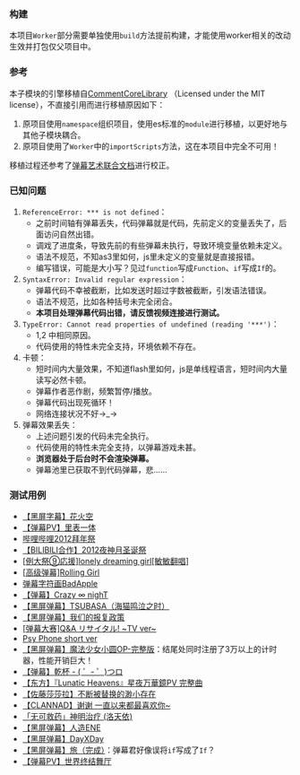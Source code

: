 ### 构建
本项目`Worker`部分需要单独使用`build`方法提前构建，才能使用worker相关的改动生效并打包仅父项目中。

### 参考
本子模块的引擎移植自[CommentCoreLibrary](https://github.com/jabbany/CommentCoreLibrary/) （Licensed under the MIT license），不直接引用而进行移植原因如下：
1. 原项目使用`namespace`组织项目，使用es标准的`module`进行移植，以更好地与其他子模块耦合。
2. 原项目使用了`Worker`中的`importScripts`方法，这在本项目中完全不可用！

移植过程还参考了[弹幕艺术联合文档](http://biliscript-syndicate.github.io/reference.html)进行校正。

### 已知问题
1. `ReferenceError: *** is not defined`：
   - 之前时间轴有弹幕丢失，代码弹幕就是代码，先前定义的变量丢失了，后面访问自然出错。
   - 调戏了进度条，导致先前的有些弹幕未执行，导致环境变量依赖未定义。
   - 语法不规范，不知as3里如何，js里未定义的变量就是直接报错。
   - 编写错误，可能是大小写？见过`function`写成`Function`、`if`写成`If`的。
2. `SyntaxError: Invalid regular expression`：
   - 弹幕代码不幸被截断，比如发送时超过字数被截断，引发语法错误。
   - 语法不规范，比如各种括号未完全闭合。
   - **本项目处理弹幕代码出错，请反馈视频连接进行测试。**
3. `TypeError: Cannot read properties of undefined (reading '***')`：
   - 1,2 中相同原因。
   - 代码使用的特性未完全支持，环境依赖不存在。
4. 卡顿：
   - 短时间内大量效果，不知道flash里如何，js是单线程语言，短时间内大量读写必然卡顿。
   - 弹幕作者恶作剧，频繁暂停/播放。
   - 弹幕代码出现死循环！
   - 网络连接状况不好→_→
5. 弹幕效果丢失：
   - 上述问题引发的代码未完全执行。
   - 代码使用的特性未完全支持，以弹幕游戏未甚。
   - **浏览器处于后台时不会渲染弹幕。**
   - 弹幕池里已获取不到代码弹幕，悲……

### 测试用例
- [【黑屏字幕】花火空](https://www.bilibili.com/video/av71938)
- [【弹幕PV】里表一体](https://www.bilibili.com/video/av201763)
- [哔哩哔哩2012拜年祭](https://www.bilibili.com/video/av203614)
- [【BILIBILI合作】2012夜神月圣诞祭](https://www.bilibili.com/video/av222938)
- [[例大祭⑨応援]lonely dreaming girl[敏敏翻唱]](https://www.bilibili.com/video/av280613)
- [[高级弹幕]Rolling Girl](https://www.bilibili.com/video/av379138)
- [弹幕字符画BadApple](https://www.bilibili.com/video/av383598)
- [【弹幕】Crazy ∞ nighT](https://www.bilibili.com/video/av392859)
- [【黑屏弹幕】TSUBASA（海猫鸣泣之时）](https://www.bilibili.com/video/av393948?p=2)
- [【黑屏弹幕】我们的报复政策](https://www.bilibili.com/video/av397395)
- [[弹幕大赛]Q&A リサイタル! ~TV ver~](https://www.bilibili.com/video/av399127)
- [Psy Phone short ver](https://www.bilibili.com/video/av402034)
- [【黑屏弹幕】魔法少女小圆OP-完整版](https://www.bilibili.com/video/av409835)：结尾处同时注册了3万以上的计时器，性能开销巨大！
- [【弹幕】乾杯 - ( ゜- ゜)つロ](https://www.bilibili.com/video/av411358)
- [【东方】『Lunatic Heavens』星夜万華鏡PV 完整曲](https://www.bilibili.com/video/av464038)
- [【佐藤莎莎拉】不断被替换的渺小存在](https://www.bilibili.com/video/av606355)
- [【CLANNAD】谢谢 一直以来都最喜欢你~](https://www.bilibili.com/video/av856822)
- [「无可救药」神明治疗 (洛天依)](https://www.bilibili.com/video/av945882)
- [【黑屏弹幕】人造ENE](https://www.bilibili.com/video/av980264)
- [【黑屏弹幕】DayXDay](https://www.bilibili.com/video/av2642876)
- [【黑屏弹幕】旅（完成）](https://www.bilibili.com/video/av2735163)：弹幕君好像误将`if`写成了`If`？
- [【弹幕PV】世界终结舞厅](https://www.bilibili.com/video/av2775802)